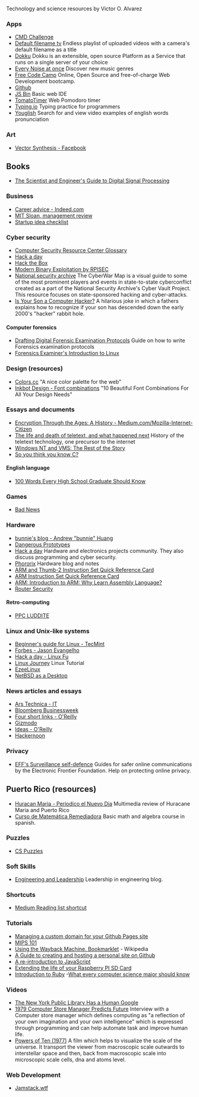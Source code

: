 Technology and science resources by Victor O. Alvarez

### Apps
- [CMD Challenge](https://cmdchallenge.com/)
- [Default filename tv](http://defaultfile.name/) Endless playlist of uploaded videos with a camera's default filename as a title
- [Dokku](http://dokku.viewdocs.io/dokku/) Dokku is an extensible, open source Platform as a Service that runs on a single server of your choice
- [Every Noise at once](http://everynoise.com/engenremap.html) Discover new music genres
- [Free Code Camp](https://learn.freecodecamp.org) Online, Open Source and free-of-charge Web Development bootcamp.
- [Github](https://github.com)
- [JS Bin](https://jsbin.com) Basic web IDE
- [TomatoTimer](https://tomato-timer.com/) Web Pomodoro timer
- [Typing.io](https://typing.io/) Typing practice for programmers
- [Youglish](https://youglish.com/) Search for and view video examples of english words pronunciation
### Art
- [Vector Synthesis - Facebook](https://www.facebook.com/groups/vectorsynthesis/)
## Books
- [The Scientist and Engineer's Guide to Digital Signal Processing](http://www.dspguide.com/)
### Business
- [Career advice - Indeed.com](https://www.indeed.com/career-advice/)
- [MIT Sloan, management review](https://sloanreview.mit.edu/)
- [Startup idea checklist](https://www.defmacro.org/2019/03/26/startup-checklist.html)

### Cyber security
- [Computer Security Resource Center Glossary](https://csrc.nist.gov/Glossary/)
- [Hack a day](https://hackaday.com/category/security-hacks/)
- [Hack the Box](https://www.hackthebox.eu/)
- [Modern Binary Exploitation by RPISEC](https://github.com/RPISEC/MBE)
- [National security archive](https://embed.kumu.io/0b023bf1a971ba32510e86e8f1a38c38#apt-index) The CyberWar Map is a visual guide to some of the most prominent players and events in state-to-state cyberconflict created as a part of the National Security Archive's Cyber Vault Project. This resource focuses on state-sponsored hacking and cyber-attacks.
- [Is Your Son a Computer Hacker?](http://www.adequacy.org/stories/2001.12.2.42056.2147.html) A hilarious joke in which a fathers explains how to recognize if your son has descended down the early 2000's "hacker" rabbit hole.

#### Computer forensics
- [Drafting Digital Forensic Examination Protocols](https://craigball.net/2018/08/28/drafting-digital-forensic-examination-protocols/) Guide on how to write Forensics examination protocols
- [Forensics Examiner's Introduction to Linux](https://www.linuxleo.com/Docs/linuxintro-LEFE-4.33.pdf)
<!-- - [Security Affairs](https://securityaffairs.co/wordpress/) -->
### Design (resources)
- [Colors.cc](http://clrs.cc/) "A nice color palette for the web"
- [Inkbot Design - Font combinations](https://inkbotdesign.com/font-combinations) "10 Beautiful Font Combinations For All Your Design Needs"

### Essays and documents
- [Encryption Through the Ages: A History - Medium.com/Mozilla-Internet-Citizen](https://medium.com/mozilla-internet-citizen/encryption-through-the-ages-a-history-c9bea239247a)
- [The life and death of teletext, and what happened next](http://www.denofgeek.com/uk/tv/teletext/58735/the-life-and-death-of-teletext-and-what-happened-next) History of the teletext technology, one precursor to the internet
- [Windows NT and VMS: The Rest of the Story](http://www.itprotoday.com/management-mobility/windows-nt-and-vms-rest-story)
- [So you think you know C?](https://hackernoon.com/so-you-think-you-know-c-8d4e2cd6f6a6)

#### English language
- [100 Words Every High School Graduate Should Know](https://www.vocabulary.com/lists/137567)

### Games
- [Bad News](https://getbadnews.com/)

### Hardware
- [bunnie's blog - Andrew "bunnie" Huang](https://www.bunniestudios.com/blog/)
- [Dangerous Prototypes](http://dangerousprototypes.com/blog/)
- [Hack a day](https://hackaday.com) Hardware and electronics projects community. They also discuss programming and cyber security.
- [Phororix](https://www.phoronix.com) Hardware blog and notes
- [ARM and Thumb-2 Instruction Set Quick Reference Card](http://infocenter.arm.com/help/topic/com.arm.doc.qrc0001l/QRC0001_UAL.pdf)
- [ARM Instruction Set Quick Reference Card](https://www.simplemachines.it/doc/QRC0001H_rvct_v2.1_arm.pdf)
- [ARM: Introduction to ARM: Why Learn Assembly Language?](http://www.davespace.co.uk/arm/introduction-to-arm/why-learn.html)
- [Router Security](https://www.routersecurity.org/index.php)

#### Retro-computing
- [PPC LUDDITE](https://ppcluddite.blogspot.com/)

### Linux and Unix-like systems
- [Beginner's guide for Linux - TecMint](https://www.tecmint.com/free-online-linux-learning-guide-for-beginners/)
- [Forbes - Jason Evangelho](https://www.forbes.com/sites/jasonevangelho)
- [Hack a day - Linux Fu](https://hackaday.com/tag/linux-fu/)
- [Linux Journey](https://linuxjourney.com/) Linux Tutorial
- [EzeeLinux](https://ezeeLinux.com)
- [NetBSD as a Desktop](https://timhawes.wordpress.com/2014/07/22/netbsd-as-a-desktop/)

### News articles and essays
- [Ars Technica - IT](https://arstechnica.com/information-technology/)
- [Bloomberg Businessweek](https://medium.com/bloomberg-businessweek)
- [Four short links - O'Reilly](https://www.oreilly.com/radar/topics/four-short-links/)
- [Gizmodo](https://gizmodo.com/)
- [Ideas - O'Reilly](https://www.oreilly.com/ideas)
- [Hackernoon](https://hackernoon.com/)

### Privacy
- [EFF's Surveillance self-defence](https://ssd.eff.org/) Guides for safer online communications by the Electronic Frontier Foundation. Help on protecting online privacy.

## Puerto Rico (resources)
- [Huracan Maria - Periodico el Nuevo Dia](https://huracanmaria.elnuevodia.com/) Multimedia review of Huracane Maria and Puerto Rico
- [Curso de Matemática Remediadora](http://quiz.uprm.edu/remediadora/) Basic math and algebra course in spanish.

### Puzzles
- [CS Puzzles](http://everythingcomputerscience.com/CSPuzzles.html)

### Soft Skills
- [Engineering and Leadership](https://www.engineeringandleadership.com/) Leadership in engineering blog.

### Shortcuts
- [Medium Reading list shortcut](https://medium.com/me/list/queue)

### Tutorials
- [Managing a custom domain for your Github Pages site](https://help.github.com/en/github/working-with-github-pages/managing-a-custom-domain-for-your-github-pages-site)
- [MIPS 101](https://www.ntu.edu.sg/home/smitha/FYP_Gerald/index.html)
- [Using the Wayback Machine. Bookmarklet](https://en.wikipedia.org/wiki/Help:Using_the_Wayback_Machine#JavaScript_bookmarklet) - Wikipedia
- [A Guide to creating and hosting a personal site on Github](http://jmcglone.com/guides/github-pages/)
- [A re-introduction to JavaScript](https://developer.mozilla.org/en-US/docs/Web/JavaScript/A_re-introduction_to_JavaScript)
- [Extending the life of your Raspberry PI SD Card](https://domoticproject.com/extending-life-raspberry-pi-sd-card/)
- [Introduction to Ruby](https://ruby-doc.org/docs/Tutorial/)
-[What every computer science major should know](http://matt.might.net/articles/what-cs-majors-should-know/)

### Videos
- [The New York Public Library Has a Human Google](https://www.youtube.com/watch?v=PfqgDG1qrKg)
- [1979 Computer Store Manager Predicts Future](https://www.youtube.com/watch?v=eNT1L3jGjbA) Interview with a Computer store manager which defines computing as "a reflection of your own imagination and your own intelligence" which is expressed through programming and can help automate task and improve human life.
- [Powers of Ten (1977)](https://www.youtube.com/watch?v=0fKBhvDjuy0) A film which helps to visualize the scale of the universe. It transport the viewer from macroscopic scale outwards to interstellar space and then, back from macroscopic scale into microscopic scale cells, dna and atoms level.

### Web Development
- [Jamstack.wtf](https://jamstack.wtf)
